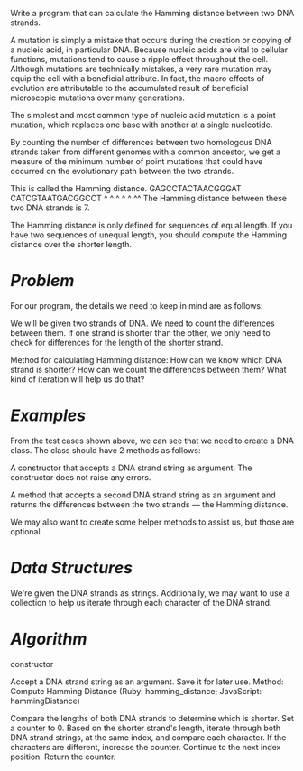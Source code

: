 Write a program that can calculate the Hamming distance between two DNA strands.

A mutation is simply a mistake that occurs during the creation or copying of a nucleic acid, in particular DNA.
Because nucleic acids are vital to cellular functions, mutations tend to cause a ripple effect throughout the cell.
Although mutations are technically mistakes, a very rare mutation may equip the cell with a beneficial attribute.
In fact, the macro effects of evolution are attributable to the accumulated result of beneficial microscopic mutations over many generations.

The simplest and most common type of nucleic acid mutation is a point mutation, which replaces one base with another at a single nucleotide.

By counting the number of differences between two homologous DNA strands taken from different genomes with a common ancestor,
we get a measure of the minimum number of point mutations that could have occurred on the evolutionary path between the two strands.

This is called the Hamming distance.
GAGCCTACTAACGGGAT
CATCGTAATGACGGCCT
^ ^ ^  ^ ^    ^^
The Hamming distance between these two DNA strands is 7.

The Hamming distance is only defined for sequences of equal length.
If you have two sequences of unequal length, you should compute the Hamming distance over the shorter length.


# *Problem*
For our program, the details we need to keep in mind are as follows:

We will be given two strands of DNA.
We need to count the differences between them.
If one strand is shorter than the other, we only need to check for differences for the length of the shorter strand.

Method for calculating Hamming distance:
How can we know which DNA strand is shorter?
How can we count the differences between them? What kind of iteration will help us do that?

# *Examples*
From the test cases shown above, we can see that we need to create a DNA class. The class should have 2 methods as follows:

A constructor that accepts a DNA strand string as argument. The constructor does not raise any errors.

A method that accepts a second DNA strand string as an argument and returns the differences between the two strands — the Hamming distance.

We may also want to create some helper methods to assist us, but those are optional.

# *Data Structures*
We're given the DNA strands as strings. Additionally, we may want to use a collection to help us iterate through each character of the DNA strand.

# *Algorithm*

constructor

Accept a DNA strand string as an argument.
Save it for later use.
Method: Compute Hamming Distance (Ruby: hamming_distance; JavaScript: hammingDistance)

Compare the lengths of both DNA strands to determine which is shorter.
Set a counter to 0.
Based on the shorter strand's length, iterate through both DNA strand strings, at the same index, and compare each character.
If the characters are different, increase the counter.
Continue to the next index position.
Return the counter.